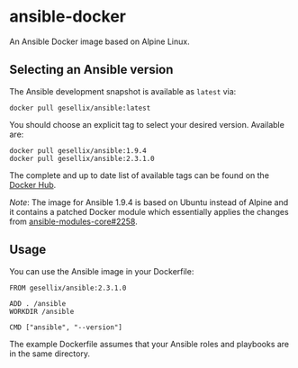# ansible-docker

An Ansible Docker image based on Alpine Linux.


## Selecting an Ansible version

The Ansible development snapshot is available as `latest` via:

    docker pull gesellix/ansible:latest

You should choose an explicit tag to select your desired version. Available are:

    docker pull gesellix/ansible:1.9.4
    docker pull gesellix/ansible:2.3.1.0

The complete and up to date list of available tags can be found on the [Docker Hub](https://hub.docker.com/r/gesellix/ansible/tags/).

_Note_: The image for Ansible 1.9.4 is based on Ubuntu instead of Alpine and it contains a patched Docker module which essentially applies the 
changes from [ansible-modules-core#2258](https://github.com/ansible/ansible-modules-core/pull/2258).


## Usage

You can use the Ansible image in your Dockerfile:

    FROM gesellix/ansible:2.3.1.0

    ADD . /ansible
    WORKDIR /ansible

    CMD ["ansible", "--version"]

The example Dockerfile assumes that your Ansible roles and playbooks are in the same directory.
